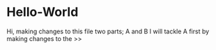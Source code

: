 # Hello-World

Hi, making changes to this file
two parts; A and B
I will tackle A first by making changes to the >>
